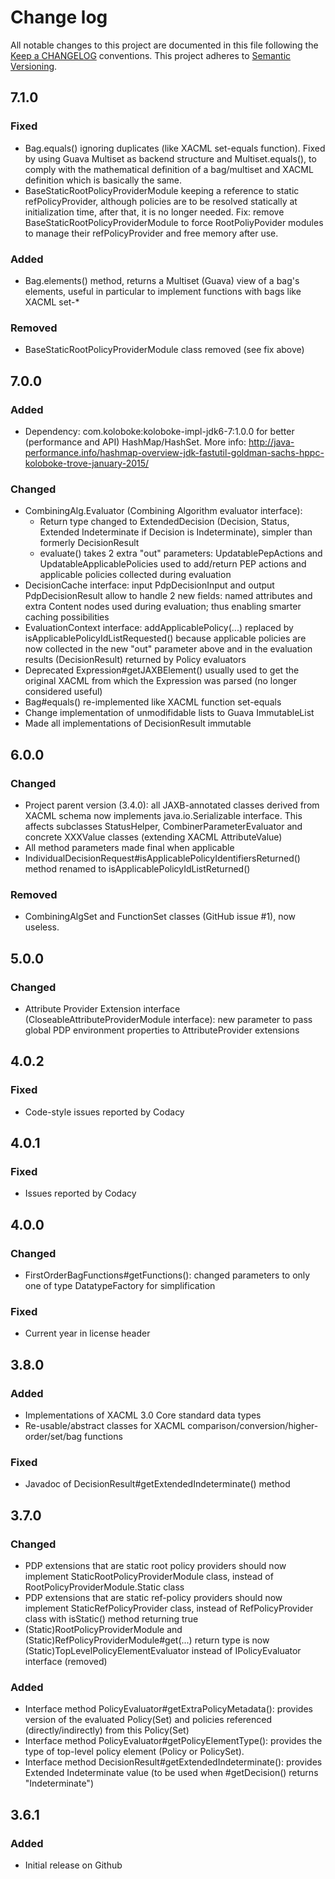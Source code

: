 # Change log
All notable changes to this project are documented in this file following the [Keep a CHANGELOG](http://keepachangelog.com) conventions. This project adheres to [Semantic Versioning](http://semver.org).

## 7.1.0
### Fixed
- Bag.equals() ignoring duplicates (like XACML set-equals function). Fixed by using Guava Multiset as backend structure and Multiset.equals(), to comply with the mathematical definition of a bag/multiset and XACML definition which is basically the same.
- BaseStaticRootPolicyProviderModule keeping a reference to static refPolicyProvider, although policies are to be resolved statically at initialization time, after that, it is no longer needed. Fix: remove BaseStaticRootPolicyProviderModule to force RootPoliyPovider modules to manage their refPolicyProvider and free memory after use.

### Added 
- Bag.elements() method, returns a Multiset (Guava) view of a bag's elements, useful in particular to implement functions with bags like XACML set-*

### Removed
- BaseStaticRootPolicyProviderModule class removed (see fix above)


## 7.0.0
### Added
- Dependency: com.koloboke:koloboke-impl-jdk6-7:1.0.0 for better (performance and API) HashMap/HashSet. More info:
http://java-performance.info/hashmap-overview-jdk-fastutil-goldman-sachs-hppc-koloboke-trove-january-2015/

### Changed
- CombiningAlg.Evaluator (Combining Algorithm evaluator interface): 
  - Return type changed to ExtendedDecision (Decision, Status, Extended Indeterminate if Decision is Indeterminate), simpler than formerly DecisionResult
  - evaluate() takes 2 extra "out" parameters: UpdatablePepActions and UpdatableApplicablePolicies used to add/return PEP actions and applicable policies collected during evaluation
- DecisionCache interface: input PdpDecisionInput and output PdpDecisionResult allow to handle 2 new fields: named attributes and extra Content nodes used during evaluation; thus enabling smarter caching possibilities
- EvaluationContext interface: addApplicablePolicy(...) replaced by isApplicablePolicyIdListRequested() because applicable policies are now collected in the new "out" parameter above and in the evaluation results (DecisionResult) returned by Policy evaluators
- Deprecated Expression#getJAXBElement() usually used to get the original XACML from which the Expression was parsed (no longer considered useful)
- Bag#equals() re-implemented like XACML function set-equals
- Change implementation of unmodifidable lists to Guava ImmutableList
- Made all implementations of DecisionResult immutable


## 6.0.0
### Changed 
- Project parent version (3.4.0): all JAXB-annotated classes derived from XACML schema now implements java.io.Serializable interface. This affects subclasses StatusHelper, CombinerParameterEvaluator and concrete XXXValue classes (extending XACML AttributeValue)
- All method parameters made final when applicable
- IndividualDecisionRequest#isApplicablePolicyIdentifiersReturned() method renamed to isApplicablePolicyIdListReturned()

### Removed
- CombiningAlgSet and FunctionSet classes (GitHub issue #1), now useless.


## 5.0.0
### Changed
- Attribute Provider Extension interface (CloseableAttributeProviderModule interface): new parameter to pass global PDP environment properties to AttributeProvider extensions

## 4.0.2
### Fixed
- Code-style issues reported by Codacy

## 4.0.1
### Fixed
- Issues reported by Codacy


## 4.0.0
### Changed
- FirstOrderBagFunctions#getFunctions(): changed parameters to only one of type DatatypeFactory<AV> for simplification

### Fixed
- Current year in license header


## 3.8.0
### Added
- Implementations of XACML 3.0 Core standard data types
- Re-usable/abstract classes for XACML comparison/conversion/higher-order/set/bag functions

### Fixed
- Javadoc of DecisionResult#getExtendedIndeterminate() method


## 3.7.0
### Changed
- PDP extensions that are static root policy providers should now implement StaticRootPolicyProviderModule class, instead of RootPolicyProviderModule.Static class
- PDP extensions that are static ref-policy providers should now implement StaticRefPolicyProvider class, instead of RefPolicyProvider class with isStatic() method returning true
- (Static)RootPolicyProviderModule and (Static)RefPolicyProviderModule#get(...) return type is now (Static)TopLevelPolicyElementEvaluator instead of IPolicyEvaluator interface (removed)

### Added
- Interface method PolicyEvaluator#getExtraPolicyMetadata(): provides version of the evaluated Policy(Set) and policies referenced (directly/indirectly) from this Policy(Set)
- Interface method PolicyEvaluator#getPolicyElementType(): provides the type of top-level policy element (Policy or PolicySet).
- Interface method DecisionResult#getExtendedIndeterminate(): provides Extended Indeterminate value (to be used when #getDecision() returns "Indeterminate")


## 3.6.1
### Added
- Initial release on Github



